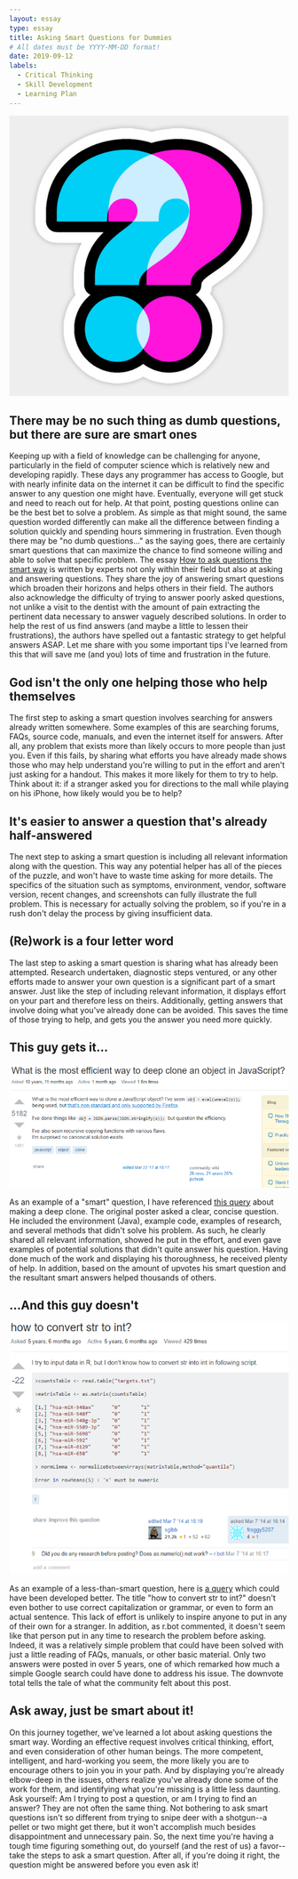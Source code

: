 ```yaml
---
layout: essay
type: essay
title: Asking Smart Questions for Dummies
# All dates must be YYYY-MM-DD format!
date: 2019-09-12
labels:
  - Critical Thinking
  - Skill Development
  - Learning Plan
---
```


<img class="ui tiny right circular floated image" src="../images/QM.jpg">

## There may be no such thing as dumb questions, but there are sure are smart ones

  Keeping up with a field of knowledge can be challenging for anyone, particularly in the field of computer science which is relatively new and developing rapidly.  These days any programmer has access to Google, but with nearly infinite data on the internet it can be difficult to find the specific answer to any question one might have.  Eventually, everyone will get stuck and need to reach out for help.  At that point, posting questions online can be the best bet to solve a problem.  As simple as that might sound, the same question worded differently can make all the difference between finding a solution quickly and spending hours simmering in frustration.  Even though there may be "no dumb questions..." as the saying goes, there are certainly smart questions that can maximize the chance to find someone willing and able to solve that specific problem.  The essay <a href="http://www.catb.org/esr/faqs/smart-questions.html">How to ask questions the smart way</a> is written by experts not only within their field but also at asking and answering questions.  They share the joy of answering smart questions which broaden their horizons and helps others in their field.  The authors also acknowledge the difficulty of trying to answer poorly asked questions, not unlike a visit to the dentist with the amount of pain extracting the pertinent data necessary to answer vaguely described solutions.  In order to help the rest of us find answers (and maybe a little to lessen their frustrations), the authors have spelled out a fantastic strategy to get helpful answers ASAP.  Let me share with you some important tips I've learned from this that will save me (and you) lots of time and frustration in the future.
  
## God isn't the only one helping those who help themselves
  
  The first step to asking a smart question involves searching for answers already written somewhere.  Some examples of this are searching forums, FAQs, source code, manuals, and even the internet itself for answers.  After all, any problem that exists more than likely occurs to more people than just you.  Even if this fails, by sharing what efforts you have already made shows those who may help understand you're willing to put in the effort and aren't just asking for a handout.  This makes it more likely for them to try to help.  Think about it: if a stranger asked you for directions to the mall while playing on his iPhone, how likely would you be to help?
  
## It's easier to answer a question that's already half-answered

  The next step to asking a smart question is including all relevant information along with the question.  This way any potential helper has all of the pieces of the puzzle, and won't have to waste time asking for more details.  The specifics of the situation such as symptoms, environment, vendor, software version, recent changes, and screenshots can fully illustrate the full problem.  This is necessary for actually solving the problem, so if you're in a rush don't delay the process by giving insufficient data.
  
## (Re)work is a four letter word
  
  The last step to asking a smart question is sharing what has already been attempted.  Research undertaken, diagnostic steps ventured, or any other efforts made to answer your own question is a significant part of a smart answer.  Just like the step of including relevant information, it displays effort on your part and therefore less on theirs.  Additionally, getting answers that involve doing what you've already done can be avoided. This saves the time of those trying to help, and gets you the answer you need more quickly.
  
## This guy gets it...

<img class="ui large image" src="../images/SQ.png">

  As an example of a "smart" question, I have referenced <a href="https://stackoverflow.com/questions/122102/what-is-the-most-efficient-way-to-deep-clone-an-object-in-javascript">this query</a> about making a deep clone.  The original poster asked a clear, concise question.  He included the environment (Java), example code, examples of research, and several methods that didn't solve his problem.  As such, he clearly shared all relevant information, showed he put in the effort, and even gave examples of potential solutions that didn't quite answer his question.  Having done much of the work and displaying his thoroughness, he received plenty of help.  In addition, based on the amount of upvotes his smart question and the resultant smart answers helped thousands of others.
  
## ...And this guy doesn't

<img class="ui large image" src="../images/DQ.png">

  As an example of a less-than-smart question, here is <a href="https://stackoverflow.com/questions/22255159/how-to-convert-str-to-int">a query</a> which could have been developed better.  The title "how to convert str to int?" doesn't even bother to use correct capitalization or grammar, or even to form an actual sentence.  This lack of effort is unlikely to inspire anyone to put in any of their own for a stranger.  In addition, as r.bot commented, it doesn't seem like that person put in any time to research the problem before asking.  Indeed, it was a relatively simple problem that could have been solved with just a little reading of FAQs, manuals, or other basic material.  Only two answers were posted in over 5 years, one of which remarked how much a simple Google search could have done to address his issue.  The downvote total tells the tale of what the community felt about this post.
  
## Ask away, just be smart about it!

  On this journey together, we've learned a lot about asking questions the smart way.  Wording an effective request involves critical thinking, effort, and even consideration of other human beings.  The more competent, intelligent, and hard-working you seem, the more likely you are to encourage others to join you in your path.  And by displaying you're already elbow-deep in the issues, others realize you've already done some of the work for them, and identifying what you're missing is a little less daunting.  Ask yourself: Am I trying to post a question, or am I trying to find an answer?  They are not often the same thing.  Not bothering to ask smart questions isn't so different from trying to snipe deer with a shotgun--a pellet or two might get there, but it won't accomplish much besides disappointment and unnecessary pain.  So, the next time you're having a tough time figuring something out, do yourself (and the rest of us) a favor--take the steps to ask a smart question.  After all, if you're doing it right, the question might be answered before you even ask it!
